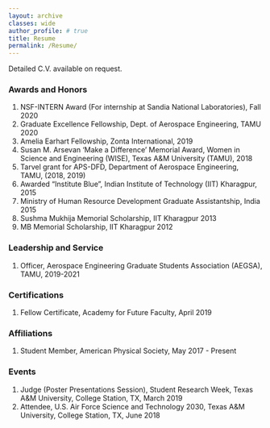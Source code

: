 ```yaml
---
layout: archive
classes: wide
author_profile: # true
title: Resume
permalink: /Resume/
---
```

Detailed C.V. available on request.
### Awards and Honors
1. NSF-INTERN Award (For internship at Sandia National Laboratories), Fall 2020
1. Graduate Excellence Fellowship, Dept. of Aerospace Engineering, TAMU 2020
1. Amelia Earhart Fellowship, Zonta International, 2019
1. Susan M. Arsevan ‘Make a Difference’ Memorial Award, Women in Science and Engineering (WISE), Texas A&M University (TAMU), 2018
1. Tarvel grant for APS-DFD, Department of Aerospace Engineering, TAMU, (2018, 2019)
1. Awarded “Institute Blue”, Indian Institute of Technology (IIT) Kharagpur,  2015
1. Ministry of Human Resource Development Graduate Assistantship, India 2015
1. Sushma Mukhija Memorial Scholarship, IIT Kharagpur 2013
1. MB Memorial Scholarship, IIT Kharagpur 2012

### Leadership and Service
1. Officer, Aerospace Engineering Graduate Students Association (AEGSA), TAMU, 2019-2021

### Certifications
1. Fellow Certificate, Academy for Future Faculty, April 2019

### Affiliations
1. Student Member, American Physical Society, May 2017 - Present

### Events
1. Judge (Poster Presentations Session), Student Research Week, Texas A&M University, College Station, TX, March 2019
1. Attendee, U.S. Air Force Science and Technology 2030, Texas A&M University, College Station, TX, June 2018
